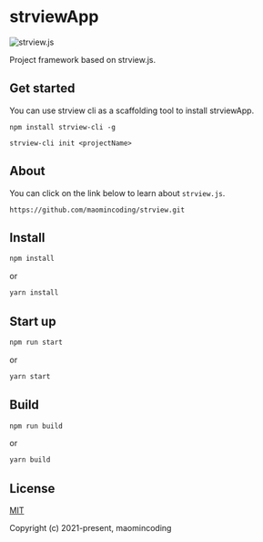 # strviewApp
![strview.js](https://www.maomin.club/data/strview/logo.png)

Project framework based on strview.js.
## Get started
You can use strview cli as a scaffolding tool to install strviewApp.
```shell
npm install strview-cli -g
```
```shell
strview-cli init <projectName>
```

## About

You can click on the link below to learn about `strview.js`.
```
https://github.com/maomincoding/strview.git
```

## Install

```bash
npm install
```
or
```bash
yarn install
```

## Start up

```bash
npm run start
```
or
```bash
yarn start
```

## Build

```bash
npm run build
```
or
```bash
yarn build
```

## License

[MIT](https://opensource.org/licenses/MIT)

Copyright (c) 2021-present, maomincoding